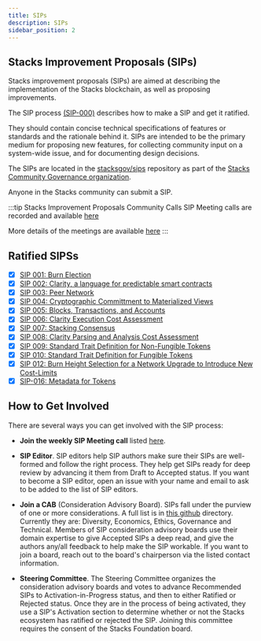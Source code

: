 ```yaml
---
title: SIPs
description: SIPs
sidebar_position: 2
---
```


## Stacks Improvement Proposals (SIPs)

Stacks improvement proposals (SIPs) are aimed at describing the implementation of the Stacks blockchain, as well as proposing improvements.

The SIP process [(SIP-000)](https://github.com/stacksgov/sips/blob/main/sips/sip-000/sip-000-stacks-improvement-proposal-process.md) describes how to make a SIP and get it ratified.

They should contain concise technical specifications of features or standards and the rationale behind it. SIPs are intended to be the primary medium for proposing new features, for collecting community input on a system-wide issue, and for documenting design decisions.

The SIPs are located in the [stacksgov/sips](https://github.com/stacksgov/sips) repository as part of the [Stacks Community Governance organization](https://github.com/stacksgov).

Anyone in the Stacks community can submit a SIP.

:::tip Stacks Improvement Proposals Community Calls
SIP Meeting calls are recorded and available [here](https://www.youtube.com/playlist?list=PLg717Ri_rTnx5kuaWqp3cUAtwQk_yzslT)

More details of the meetings are available [here](https://github.com/stacksgov/sips/issues/79)
:::

## Ratified SIPSs

- [x] [SIP 001: Burn Election](https://github.com/stacksgov/sips/blob/main/sips/sip-001/sip-001-burn-election.md)
- [x] [SIP 002: Clarity, a language for predictable smart contracts](https://github.com/stacksgov/sips/blob/main/sips/sip-002/sip-002-smart-contract-language.md)
- [x] [SIP 003: Peer Network](https://github.com/stacksgov/sips/blob/main/sips/sip-003/sip-003-peer-network.md)
- [x] [SIP 004: Cryptographic Committment to Materialized Views](https://github.com/stacksgov/sips/blob/main/sips/sip-004/sip-004-materialized-view.md)
- [x] [SIP 005: Blocks, Transactions, and Accounts](https://github.com/stacksgov/sips/blob/main/sips/sip-005/sip-005-blocks-and-transactions.md)
- [x] [SIP 006: Clarity Execution Cost Assessment](https://github.com/stacksgov/sips/blob/main/sips/sip-006/sip-006-runtime-cost-assessment.md)
- [x] [SIP 007: Stacking Consensus](https://github.com/stacksgov/sips/blob/main/sips/sip-007/sip-007-stacking-consensus.md)
- [x] [SIP 008: Clarity Parsing and Analysis Cost Assessment](https://github.com/stacksgov/sips/blob/main/sips/sip-008/sip-008-analysis-cost-assessment.md)
- [x] [SIP 009: Standard Trait Definition for Non-Fungible Tokens](https://github.com/stacksgov/sips/blob/main/sips/sip-009/sip-009-nft-standard.md)
- [x] [SIP 010: Standard Trait Definition for Fungible Tokens](https://github.com/stacksgov/sips/blob/main/sips/sip-010/sip-010-fungible-token-standard.md)
- [x] [SIP 012: Burn Height Selection for a Network Upgrade to Introduce New Cost-Limits](https://github.com/stacksgov/sips/blob/main/sips/sip-012/sip-012-cost-limits-network-upgrade.md)
- [x] [SIP-016: Metadata for Tokens](https://github.com/stacksgov/sips/blob/main/sips/sip-016/sip-016-token-metadata.md)

## How to Get Involved

There are several ways you can get involved with the SIP process:

* **Join the weekly SIP Meeting call** listed [here](https://community.stacks.org/events).

* **SIP Editor**.  SIP editors help SIP authors make sure their SIPs are well-formed and follow the right process.  They help get SIPs ready for deep review by advancing it them from Draft to Accepted status.  If you want to become a SIP editor, open an issue with your name and email to ask to be added to the list of SIP editors.

* **Join a CAB** (Consideration Advisory Board). SIPs fall under the purview of one or more considerations.
A full list is in [this github](https://github.com/stacksgov/sips/tree/main/considerations) directory. Currently they are: Diversity, Economics, Ethics, Governance and Technical.
Members of SIP consideration advisory boards use their domain expertise to give Accepted SIPs a deep read, and give the authors any/all feedback to help make the SIP workable. If you want to join a board, reach out to the board's chairperson via the listed contact information.

* **Steering Committee**.  The Steering Committee organizes the consideration advisory boards and votes to advance Recommended SIPs to Activation-in-Progress status, and then to either Ratified or Rejected status.
Once they are in the process of being activated, they use a SIP's Activation section to determine whether or not the Stacks ecosystem has ratified or rejected the SIP.
Joining this committee requires the consent of the Stacks Foundation board.

